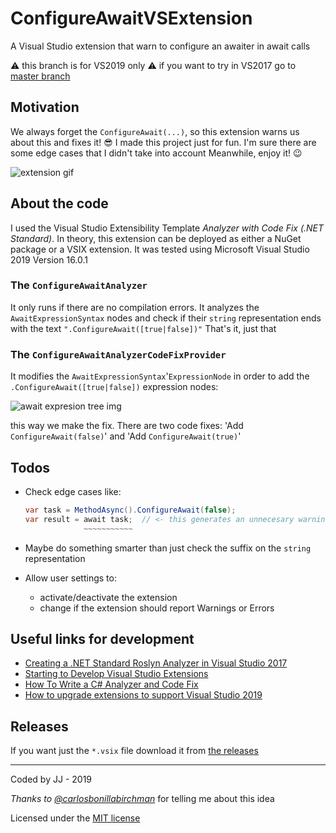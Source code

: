 # ConfigureAwaitVSExtension

A Visual Studio extension that warn to configure an awaiter in await calls

⚠️ this branch is for VS2019 only ⚠️ if you want to try in VS2017 go to [master branch](https://github.com/jjavierdguezas/ConfigureAwaitVSExtension/tree/master)

## Motivation

We always forget the `ConfigureAwait(...)`, so this extension warns us about this and fixes it! 😎
I made this project just for fun. I'm sure there are some edge cases that I didn't take into account
Meanwhile, enjoy it! 😉

![extension gif](https://i.ibb.co/gSyXBgr/Configure-Await-Extension.gif)

## About the code

I used the Visual Studio Extensibility Template _Analyzer with Code Fix (.NET Standard)_.
In theory, this extension can be deployed as either a NuGet package or a VSIX extension.
It was tested using Microsoft Visual Studio 2019 Version 16.0.1

### The `ConfigureAwaitAnalyzer`

It only runs if there are no compilation errors.
It analyzes the `AwaitExpressionSyntax` nodes and check if their `string` representation ends with the text `".ConfigureAwait([true|false])"`
That's it, just that

### The `ConfigureAwaitAnalyzerCodeFixProvider`

It modifies the `AwaitExpressionSyntax`'`ExpressionNode` in order to add the `.ConfigureAwait([true|false])` expression nodes:

![await expresion tree img](https://i.ibb.co/W2TzLsh/Await-Expression-Tree.png)

this way we make the fix.
There are two code fixes: 'Add `ConfigureAwait(false)`' and 'Add `ConfigureAwait(true)`'

## Todos

- Check edge cases like:

  ```csharp
  var task = MethodAsync().ConfigureAwait(false);
  var result = await task;  // <- this generates an unnecesary warning
               ~~~~~~~~~~~
  ```

- Maybe do something smarter than just check the suffix on the `string` representation
- Allow user settings to:
  - activate/deactivate the extension
  - change if the extension should report Warnings or Errors

## Useful links for development

- [Creating a .NET Standard Roslyn Analyzer in Visual Studio 2017](https://andrewlock.net/creating-a-roslyn-analyzer-in-visual-studio-2017/)
- [Starting to Develop Visual Studio Extensions](https://docs.microsoft.com/en-us/visualstudio/extensibility/starting-to-develop-visual-studio-extensions?view=vs-2019)
- [How To Write a C# Analyzer and Code Fix](https://github.com/dotnet/roslyn/wiki/How-To-Write-a-C%23-Analyzer-and-Code-Fix)
- [How to upgrade extensions to support Visual Studio 2019](https://devblogs.microsoft.com/visualstudio/how-to-upgrade-extensions-to-support-visual-studio-2019/)

## Releases

If you want just the `*.vsix` file download it from [the releases](https://github.com/jjavierdguezas/ConfigureAwaitVSExtension/releases)

---
Coded by JJ - 2019

_Thanks to [@carlosbonillabirchman](https://github.com/carlosbonillabirchman)_ for telling me about this idea

Licensed under the [MIT license](LICENSE)
